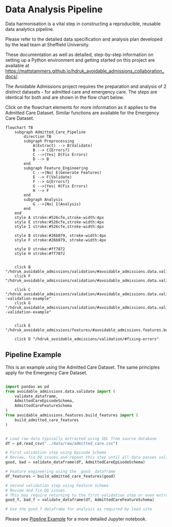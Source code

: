 # Data Analysis Pipeline

Data harmonisation is a vital step in constructing a reproducible, reusable data analytics pipeline.

Please refer to the detailed data specification and analysis plan developed by the lead team at Sheffield University.

These documentation as well as detailed, step-by-step information on setting up a Python environment and getting started on this project are available at <https://mattstammers.github.io/hdruk_avoidable_admissions_collaboration_docs/>.

The Avoidable Admissions project requires the preparation and analysis of 2 distinct datasets - for admitted care and emergency care.
The steps are identical for both and are shown in the flow chart below.

Click on the flowchart elements for more information as it applies to the Admitted Care Dataset.
Similar functions are available for the Emergency Care Dataset.

``` mermaid
flowchart TB
    subgraph Admitted_Care_Pipeline
        direction TB
        subgraph Preprocessing
            A(Extract) --> B(Validate)
            B --> C{Errors?}
            C -->|Yes| D(Fix Errors)
            D --> B
        end
        subgraph Feature_Engineering
            C -->|No| E(Generate Features)
            E --> F(Validate)
            F --> G{Errors?}
            G -->|Yes| H(Fix Errors)
            H --> F
        end
        subgraph Analysis
            G -->|No| I(Analysis)
        end
    end
    style A stroke:#526cfe,stroke-width:4px
    style E stroke:#526cfe,stroke-width:4px
    style I stroke:#526cfe,stroke-width:4px

    style B stroke:#26b079, stroke-width:4px
    style F stroke:#26b079, stroke-width:4px

    style D stroke:#ff7872
    style H stroke:#ff7872


    click B "/hdruk_avoidable_admissions/validation/#avoidable_admissions.data.validate.validate_admitted_care_data"
    click F "/hdruk_avoidable_admissions/validation/#avoidable_admissions.data.validate.validate_admitted_care_features"

    click C "/hdruk_avoidable_admissions/validation/#avoidable_admissions.data.validate.validate_dataframe--validation-example"
    click G "/hdruk_avoidable_admissions/validation/#avoidable_admissions.data.validate.validate_dataframe--validation-example"


    click E "/hdruk_avoidable_admissions/features/#avoidable_admissions.features.build_features.build_admitted_care_features"

    click D "/hdruk_avoidable_admissions/validation/#fixing-errors"

```

## Pipeline Example

This is an example using the Admitted Care Dataset.
The same principles apply for the Emergency Care Dataset.

```python

import pandas as pd
from avoidable_admissions.data.validate import (
    validate_dataframe,
    AdmittedCareEpisodeSchema,
    AdmittedCareFeatureSchema
)
from avoidable_admissions.features.build_features import (
    build_admitted_care_features
)


# Load raw data typically extracted using SQL from source database
df = pd.read_csv("../data/raw/admitted_care.csv")

# First validation step using Episode Schema
# Review, fix DQ issues and repeat this step until all data passes validation
good, bad = validate_dataframe(df, AdmittedCareEpisodeSchema)

# Feature engineering using the _good_ dataframe
df_features = build_admitted_care_features(good)

# Second validation step using Feature Schema
# Review and fix DQ issues.
# This may require returning to the first validation step or even extraction.
good_f, bad_f = validate_dataframe(df, AdmittedCareFeatureSchema)

# Use the good_f dataframe for analysis as required by lead site
```

Please see [Pipeline Example](https://lthtr-dst.github.io/hdruk_avoidable_admissions/admitted_care_pipeline_example/) for a more detailed Jupyter notebook.
